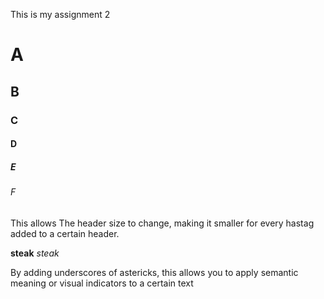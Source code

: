 This is my assignment 2

# A
## B
### C
#### D
##### E
###### F

This allows The header size to change, making it smaller for every hastag added to a certain header. 

**steak**
_steak_

By adding underscores of astericks, this allows you to apply semantic meaning or visual indicators to a certain text
